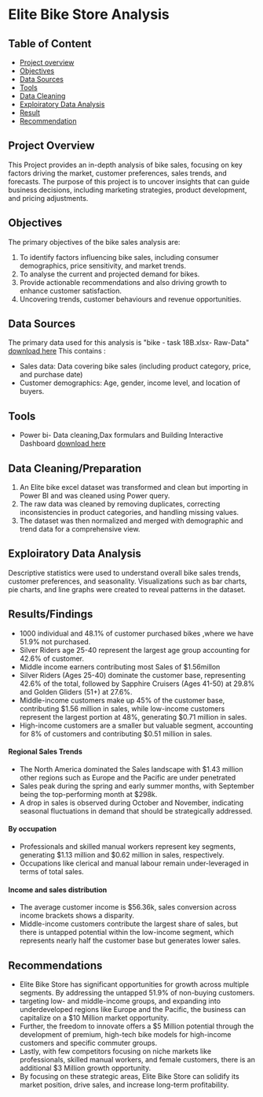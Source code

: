 #  Elite Bike Store Analysis

## Table of Content

-  [Project overview](#project-overview)
-  [Objectives](#objectives)
-  [Data Sources](#data-sources)
-  [Tools](#tools)
-  [Data Cleaning](#data-cleaning)
-  [Exploiratory Data Analysis](#exploiratory-data-analysis)
-  [Result](#result)
-  [Recommendation](#recommendation)

## Project Overview

This Project provides an in-depth analysis of bike sales, focusing on key factors driving the market, customer preferences, sales trends, and forecasts. The purpose of this project is to uncover insights that can guide business decisions, including marketing strategies, product development, and pricing adjustments. 

## Objectives

The primary objectives of the bike sales analysis are:
1.	To identify factors influencing bike sales, including consumer demographics, price sensitivity, and market trends.
2.	To analyse the current and projected demand for bikes.
3.	Provide actionable recommendations and also driving growth to enhance customer satisfaction.
4.	Uncovering trends, customer behaviours and revenue opportunities.

## Data Sources

The primary data used for this analysis is "bike - task 18B.xlsx- Raw-Data" [download here](https://1drv.ms/x/c/45ca2394ba60649c/EYtn__ZMV9hHnutnKWTPZpYBf3V9DJ5vRdX80gMZj8n8lg?e=UMWKpf)
 This contains :
- Sales data: Data covering bike sales (including product category, price, and purchase date)
-	Customer demographics: Age, gender, income level, and location of buyers.

## Tools

- Power bi- Data cleaning,Dax formulars and Building Interactive Dashboard [download here](https://1drv.ms/u/c/45ca2394ba60649c/Ea-_JbDl6RRHnL5AqWSUA5gB9dksfRfduZL0_Vnwd02dtw?e=hxiLwg)

## Data Cleaning/Preparation

1.  An Elite bike excel dataset was transformed and clean but importing in Power BI and was cleaned using Power query.
2.  The raw data was cleaned by removing duplicates, correcting inconsistencies in product categories, and handling missing values.
3.  The dataset was then normalized and merged with demographic and trend data for a comprehensive view.

## Exploiratory Data Analysis

Descriptive statistics were used to understand overall bike sales trends, customer preferences, and seasonality. Visualizations such as bar charts, pie charts, and line graphs were created to reveal patterns in the dataset.

## Results/Findings

- 	1000 individual and 48.1% of customer purchased bikes ,where we have 51.9% not purchased.
- 	Silver Riders age 25-40 represent the largest age group accounting for 42.6% of customer.
- 	Middle income earners contributing most Sales of $1.56millon
- 	Silver Riders (Ages 25-40) dominate the customer base, representing 42.6% of the total, followed by Sapphire Cruisers (Ages 41-50) at 29.8% and Golden Gliders (51+) at 27.6%.
-  	Middle-income customers make up 45% of the customer base, contributing $1.56 million in sales, while low-income customers represent the largest portion at 48%, generating $0.71 million in sales. 
-  	High-income customers are a smaller but valuable segment, accounting for 8% of customers and contributing $0.51 million in sales.
 ####   Regional Sales Trends 
-  	The North America dominated the Sales landscape with $1.43 million other regions such as Europe and the Pacific are under penetrated
-  	Sales peak during the spring and early summer months, with September being the top-performing month at $298k. 
-  	A drop in sales is observed during October and November, indicating seasonal fluctuations in demand that should be strategically addressed.
 ####   By occupation 
-  	Professionals and skilled manual workers represent key segments, generating $1.13 million and $0.62 million in sales, respectively.
-  	 Occupations like clerical and manual labour remain under-leveraged in terms of total sales.
 ####  Income and sales distribution
-  	The average customer income is $56.36k, sales conversion across income brackets shows a disparity. 
-  	Middle-income customers contribute the largest share of sales, but there is untapped potential within the low-income segment, which represents nearly half the customer base but generates lower sales.

## Recommendations

-  Elite Bike Store has significant opportunities for growth across multiple segments. By addressing the untapped 51.9% of non-buying customers.
-  targeting low- and middle-income groups, and expanding into underdeveloped regions like Europe and the Pacific, the business can capitalize on a $10 Million market opportunity.
-  Further, the freedom to innovate offers a $5 Million potential through the development of premium, high-tech bike models for high-income customers and specific commuter groups.
-  Lastly, with few competitors focusing on niche markets like professionals, skilled manual workers, and female customers, there is an additional $3 Million growth opportunity.
-  By focusing on these strategic areas, Elite Bike Store can solidify its market position, drive sales, and increase long-term profitability.

